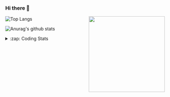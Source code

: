 ### Hi there 👋

<!--
**tao8687/tao8687** is a ✨ _special_ ✨ repository because its `README.md` (this file) appears on your GitHub profile.

Here are some ideas to get you started:

- 🔭 I’m currently working on ...
- 🌱 I’m currently learning ...
- 👯 I’m looking to collaborate on ...
- 🤔 I’m looking for help with ...
- 💬 Ask me about ...
- 📫 How to reach me: ...
- 😄 Pronouns: ...
- ⚡ Fun fact: ...
-->

<img align='right' src="https://media.giphy.com/media/M9gbBd9nbDrOTu1Mqx/giphy.gif" width="240">

  
![Top Langs](https://github-readme-stats.vercel.app/api/top-langs/?username=tao8687&layout=compact&title_color=23238E&text_color=A67D3D)

![Anurag's github stats](https://github-readme-stats.vercel.app/api?username=tao8687&show_icons=true&&text_color=A67D3D&title_color=23238E&show_icons=false&count_private=true&hide=stars)

<details>
  <summary>:zap: Coding Stats</summary>
  <br>
    
<!--START_SECTION:waka-->

```text
From: 16 February 2023 - To: 23 February 2023

C++               2 hrs 5 mins    ████████████████▓░░░░░░░░   66.52 %
C                 23 mins         ███░░░░░░░░░░░░░░░░░░░░░░   12.36 %
Bash              18 mins         ██▓░░░░░░░░░░░░░░░░░░░░░░   10.06 %
Text              8 mins          █░░░░░░░░░░░░░░░░░░░░░░░░   04.25 %
Other             5 mins          ▓░░░░░░░░░░░░░░░░░░░░░░░░   02.81 %
```

<!--END_SECTION:waka-->
</details>
